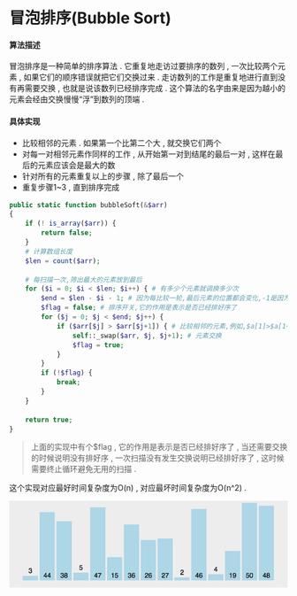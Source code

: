 # 冒泡排序\(Bubble Sort\)

#### 算法描述

冒泡排序是一种简单的排序算法 . 它重复地走访过要排序的数列 , 一次比较两个元素 , 如果它们的顺序错误就把它们交换过来 . 走访数列的工作是重复地进行直到没有再需要交换 , 也就是说该数列已经排序完成 . 这个算法的名字由来是因为越小的元素会经由交换慢慢“浮”到数列的顶端 .

#### 具体实现

* 比较相邻的元素 . 如果第一个比第二个大 , 就交换它们两个
* 对每一对相邻元素作同样的工作 , 从开始第一对到结尾的最后一对 , 这样在最后的元素应该会是最大的数
* 针对所有的元素重复以上的步骤 , 除了最后一个
* 重复步骤1~3 , 直到排序完成

```php
public static function bubbleSoft(&$arr)
{
    if (! is_array($arr)) {
        return false;
    }
    # 计算数组长度
    $len = count($arr);

    # 每扫描一次,筛出最大的元素放到最后
    for ($i = 0; $i < $len; $i++) { # 有多少个元素就调换多少次
        $end = $len - $i - 1; # 因为每比较一轮,最后元素的位置都会变化,-1是因为key是从0开始的
        $flag = false; # 排序开关,它的作用是表示是否已经排好序了
        for ($j = 0; $j < $end; $j++) {
            if ($arr[$j] > $arr[$j+1]) { # 比较相邻的元素,例如,$a[1]>$a[1+1]
                self::_swap($arr, $j, $j+1); # 元素交换
                $flag = true;
            }
        }
        if (!$flag) {
            break;
        }
    }

    return true;
}
```

> 上面的实现中有个$flag , 它的作用是表示是否已经排好序了 , 当还需要交换的时候说明没有排好序 , 一次扫描没有发生交换说明已经排好序了 , 这时候需要终止循环避免无用的扫描 .

这个实现对应最好时间复杂度为O\(n\) , 对应最坏时间复杂度为O\(n^2\) . 

![](/assets/20160916160748389)

